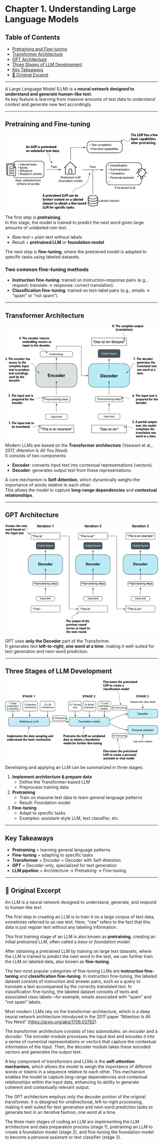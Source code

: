 # Chapter 1. Understanding Large Language Models

## Table of Contents
- [Pretraining and Fine-tuning](#pretraining-and-fine-tuning)
- [Transformer Architecture](#transformer-architecture)
- [GPT Architecture](#gpt-architecture)
- [Three Stages of LLM Development](#three-stages-of-llm-development)
- [Key Takeaways](#key-takeaways)
- [📖 Original Excerpt](#-original-excerpt)

---

A Large Language Model (LLM) is a **neural network designed to understand and generate human-like text**.  
Its key feature is learning from massive amounts of text data to understand context and generate new text accordingly.

---

## Pretraining and Fine-tuning

![pre-training and fine-tuning](./images/1-3.png)

The first step is **pretraining**.  
In this stage, the model is trained to predict the next word given large amounts of unlabeled *raw text*.  
- *Raw text* = plain text without labels  
- Result = **pretrained LLM** or **foundation model**

The next step is **fine-tuning**, where the pretrained model is adapted to specific tasks using labeled datasets.  

### Two common fine-tuning methods
- **Instruction fine-tuning**: trained on instruction–response pairs (e.g., request: translate → response: correct translation).  
- **Classification fine-tuning**: trained on text–label pairs (e.g., emails → “spam” or “not spam”).  

---

## Transformer Architecture

![original transformer](./images/1-4.png)

Modern LLMs are based on the **Transformer architecture** (Vaswani et al., 2017, *Attention Is All You Need*).  
It consists of two components:

- **Encoder**: converts input text into contextual representations (vectors).  
- **Decoder**: generates output text from these representations.  

A core mechanism is **Self-Attention**, which dynamically weighs the importance of words relative to each other.  
This allows the model to capture **long-range dependencies** and **contextual relationships**.  

---

## GPT Architecture

![GPT](./images/1-8.png)

GPT uses **only the Decoder** part of the Transformer.  
It generates text **left-to-right, one word at a time**, making it well-suited for text generation and next-word prediction.  

---

## Three Stages of LLM Development

![LLM stages](./images/1-9.png)

Developing and applying an LLM can be summarized in three stages:

1. **Implement architecture & prepare data**  
   - Define the Transformer-based LLM  
   - Preprocess training data  
2. **Pretraining**  
   - Train on massive text data to learn general language patterns  
   - Result: Foundation model  
3. **Fine-tuning**  
   - Adapt to specific tasks  
   - Examples: assistant-style LLM, text classifier, etc.  

---

## Key Takeaways

- **Pretraining** = learning general language patterns  
- **Fine-tuning** = adapting to specific tasks  
- **Transformer** = Encoder + Decoder with Self-Attention  
- **GPT** = Decoder-only, specialized for text generation  
- **LLM pipeline** = Architecture → Pretraining → Fine-tuning  

---

## 📖 Original Excerpt

An LLM is a neural network designed to understand, generate, and respond to human-like text. 

The first step in creating an LLM is to train it on a large corpus of text data, sometimes referred to as raw text. Here, *"raw"* refers to the fact that this data is just regular text without any labeling information.

This first training stage of an LLM is also known as **pretraining**, creating an initial pretrained LLM, often called a *base* or *foundation model*. 

After obtaining a pretrained LLM by training on large text datasets, where the LLM is trained to predict the next word in the text, we can further train the LLM on labeled data, also known as **fine-tuning**.

The two most popular categories of fine-tuning LLMs are **instruction fine-tuning** and **classification fine-tuning**. In instruction fine-tuning, the labeled dataset consists of instruction and answer pairs, such as a query to translate a text accompanied by the correctly translated text. In classification fine-tuning, the labeled dataset consists of texts and associated class labels—for example, emails associated with “spam” and “not spam” labels.

Most modern LLMs rely on the transformer architecture, which is a deep neural network architecture introduced in the 2017 paper “Attention Is All You Need” (https://arxiv.org/abs/1706.03762).

The transformer architecture consists of two submodules: an *encoder* and a *decoder*. The encoder module processes the input text and encodes it into a series of numerical representations or vectors that capture the contextual information of the input. Then, the decoder module takes these encoded vectors and generates the output text. 

A key component of transformers and LLMs is the **self-attention mechanism**, which allows the model to weigh the importance of different words or tokens in a sequence relative to each other. This mechanism enables the model to capture long-range dependencies and contextual relationships within the input data, enhancing its ability to generate coherent and contextually relevant output.

The GPT architecture employs only the decoder portion of the original transformer. It is designed for unidirectional, left-to-right processing, making it well suited for text generation and next-word prediction tasks to generate text in an iterative fashion, one word at a time.

The three main stages of coding an LLM are implementing the LLM architecture and data preparation process (stage 1), pretraining an LLM to create a foundation model (stage 2), and fine-tuning the foundation model to become a personal assistant or text classifier (stage 3).
